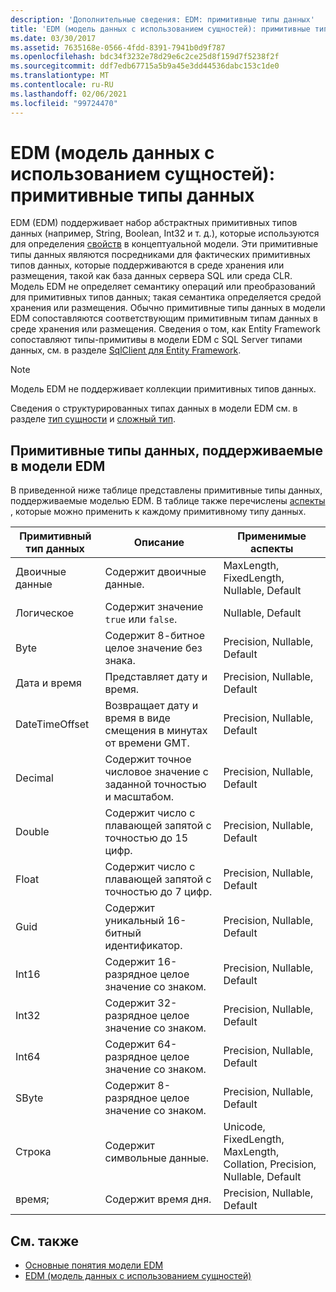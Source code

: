 ```yaml
---
description: 'Дополнительные сведения: EDM: примитивные типы данных'
title: 'EDM (модель данных с использованием сущностей): примитивные типы данных'
ms.date: 03/30/2017
ms.assetid: 7635168e-0566-4fdd-8391-7941b0d9f787
ms.openlocfilehash: bdc34f3232e78d29e6c2ce25d8f159d7f5238f2f
ms.sourcegitcommit: ddf7edb67715a5b9a45e3dd44536dabc153c1de0
ms.translationtype: MT
ms.contentlocale: ru-RU
ms.lasthandoff: 02/06/2021
ms.locfileid: "99724470"
---
```

# <a name="entity-data-model-primitive-data-types"></a>EDM (модель данных с использованием сущностей): примитивные типы данных

EDM (EDM) поддерживает набор абстрактных примитивных типов данных (например, String, Boolean, Int32 и т. д.), которые используются для определения [свойств](property.md) в концептуальной модели. Эти примитивные типы данных являются посредниками для фактических примитивных типов данных, которые поддерживаются в среде хранения или размещения, такой как база данных сервера SQL или среда CLR. Модель EDM не определяет семантику операций или преобразований для примитивных типов данных; такая семантика определяется средой хранения или размещения. Обычно примитивные типы данных в модели EDM сопоставляются соответствующим примитивным типам данных в среде хранения или размещения. Сведения о том, как Entity Framework сопоставляют типы-примитивы в модели EDM с SQL Server типами данных, см. в разделе [SqlClient для Entity Framework](./ef/sqlclient-for-ef-types.md).  
  
> [!NOTE]
> Модель EDM не поддерживает коллекции примитивных типов данных.  
  
 Сведения о структурированных типах данных в модели EDM см. в разделе [тип сущности](entity-type.md) и [сложный тип](complex-type.md).  
  
## <a name="primitive-data-types-supported-in-the-entity-data-model"></a>Примитивные типы данных, поддерживаемые в модели EDM  

 В приведенной ниже таблице представлены примитивные типы данных, поддерживаемые моделью EDM. В таблице также перечислены [аспекты](facet.md) , которые можно применить к каждому примитивному типу данных.  
  
|Примитивный тип данных|Описание|Применимые аспекты|  
|-------------------------|-----------------|-----------------------|  
|Двоичные данные|Содержит двоичные данные.|MaxLength, FixedLength, Nullable, Default|  
|Логическое|Содержит значение `true` или `false`.|Nullable, Default|  
|Byte|Содержит 8-битное целое значение без знака.|Precision, Nullable, Default|  
|Дата и время|Представляет дату и время.|Precision, Nullable, Default|  
|DateTimeOffset|Возвращает дату и время в виде смещения в минутах от времени GMT.|Precision, Nullable, Default|  
|Decimal|Содержит точное числовое значение с заданной точностью и масштабом.|Precision, Nullable, Default|  
|Double|Содержит число с плавающей запятой с точностью до 15 цифр.|Precision, Nullable, Default|  
|Float|Содержит число с плавающей запятой с точностью до 7 цифр.|Precision, Nullable, Default|  
|Guid|Содержит уникальный 16-битный идентификатор.|Precision, Nullable, Default|  
|Int16|Содержит 16-разрядное целое значение со знаком.|Precision, Nullable, Default|  
|Int32|Содержит 32-разрядное целое значение со знаком.|Precision, Nullable, Default|  
|Int64|Содержит 64-разрядное целое значение со знаком.|Precision, Nullable, Default|  
|SByte|Содержит 8-разрядное целое значение со знаком.|Precision, Nullable, Default|  
|Строка|Содержит символьные данные.|Unicode, FixedLength, MaxLength, Collation, Precision, Nullable, Default|  
|время;|Содержит время дня.|Precision, Nullable, Default|  
  
## <a name="see-also"></a>См. также

- [Основные понятия модели EDM](entity-data-model-key-concepts.md)
- [EDM (модель данных с использованием сущностей)](entity-data-model.md)
